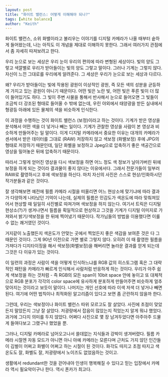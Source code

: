 ```yaml
---
layout: post
title: "화이트 밸런스: 어떻게 이해해야 되나?"
tags: [white balance]
author: "Keith"
---
```


화이트 밸런스, 소위 화밸이라고 불리우는 이야기를 디지털 카메라가 나올 때부터 숱하게 들어왔는데, 나는 아직도 이 개념을 제대로 이해하지 못한다. 그래서 여러가지 관점에서 좀 자세히 따져보려고 한다. 

우리 눈으로 보는 세상은 우리 눈이 우리의 편의에 따라 변형된 세상이다. 빛의 양도 그렇고 색깔별로 우리가 받아들이는 빛의 양도 그렇고 말이다. 그러나 기계는 그렇지 않다. 자신이 느낀 그대로를 우리에게 알려준다. 그 세상은 우리가 눈으로 보는 세상과 다르다.

왜? 우리가 받아들이는 빛에 작용된 광원이 이상적인 광원, 즉 모든 색의 성분을 균등하게 가지고 있는 광원이 아니기 때문이다. 어떤 빛은 노란 빛, 어떤 빛은 푸른 빛이 더 많이 들어있기도 하다. 그 빛이 주변 사물을 통해서 반사해서 눈으로 들어오면 그 빛들이 조금씩 더 강조된 형태로 들어올 수 밖에 없는데, 우린 야외에서 태양광을 받든 실내에서 형광등 아래에 있든 물체의 색을 비슷하게 인식한다. 

이 과정을 수행하는 것이 화이트 밸런스 (보정)이라고 하는 것이다. 기계가 받은 영상을 분석해서 어떤 색을 더 넣거나 빼는 일이다. 기계가 관찰한 영상을 사람이 본 영상과 비슷하게 만들어주는 일 말이다. 이게 디지털 카메라에서 중요한 이유는 대개의 카메라가 센서에서 받은 데이터를 그대로 (RAW) 저장하지 않고 색보정 (화밸보정) 후에 JPG의 형태로 저장하기 때문인데, 일단 화벨을 보정하고 Jpeg으로 압축하기 좋은 색공간으로 영상을 밀어놓은 뒤에 압축하기 때문이다. 

따라서 그렇게 얻어진 영상을 다시 색보정을 하면 어느 정도 색 정보가 날아가버린 뒤에 보정을 하게 되는 것이라 결과물이 좋지 않다는 이유에서다. 그래서 전문가들이 일부러 RAW로 촬영하시고 후에 색보정을 하신다. 마치 자신의 사진은 스스로 현상/인화하시던 작가분들과 같은 것이다. 

잘 생각해보면 예전에 필름 카메라 시절을 떠올리면 어느 현상소에 맞기냐에 따라 결과가 다양하게 나타났던 기억이 나는데, 실제의 필름은 민감도가 색온도에 따라 맞춰져있어서 현상할 때 일일히 사진별로 따져가며 색보정을 하지 않는다. 여기서 트릭은 디지털 현상소(?)가 생겨나면서 필름을 획일적으로 현상하고 그것을 기계가 디지털 이미지로 가져와서 밝기/색보정을 한 뒤에 찍어냈기 때문이다. 작가님들의 방법을 이용했다면 이룰 수 없는 쾌거였던 것이다. 

거지같이 노출했든지 색온도가 안맞는 곳에서 찍었든지 좋은 색감을 보여준 것은 다 그 때문인 것이다. 그게 90년 이전으로 가면 별로 그렇지 않다. 오히려 이 때 촬영한 필름을 가져다가 디지타이징을 해서 색보정(화밸보정)을 해버리면 놀라운 결과를 얻게 되는데 그것은 다 이유가 있는 것이다. 

이 일련의 과정은 사람이 색을 어떻게 인식하느냐를 RGB 값의 히스토그램 혹은 그 대략적인 패턴을 카메라가 빠르게 인식해서 사람처럼 반응하게 하는 것이다. 우리가 아주 쉽게 색보정을 하는 것처럼 - 즉 RGB의 모든 span이 10bit space 안에 놓이고 또 대체적으로 RGB 분포가 각각의 color space에 유사하게 분포하게 만들어주면 비슷하게 얼추 맞아지는 것이라고 보듯이 말이다. 나머지는 개인 선호에 따라 이색 저색 더 넣거나 빼면 된다. 여기에 어떤 법칙이나 최적화된 알고리즘이 있다고 보면 좀 곤란하지 않을까 한다. 

그런데, 우리는 색보정이나 화이트 밸런스 따위 모르고도 잘 살았다. 사진에 초점이 맞았든지 말았든지 그냥 잘 살았다. 저광량에서 잡음이 많았는지 적었는지 알게 뭐냐 했었다. 과거에 그다지 의미를 두지 않았다. 어쩌다 사진으로 몇 장 남겨두었다면 아주아주 드물게 들여다보고 그랬구나 했었을 뿐. 

그러나, 디지털 카메라로 넘어오고나서 쓸데없는 지식들과 강박이 생겨버렸다. 필름 카메라 시절엔 자동 모드가 아니면 아니 아예 카메라는 모른다며 근처도 가지 않던 인간들이 김벌이 어쩌고 화밸이 어쩌고 하는 시절이 된 것이다. 화각도 따지고 초점 따지고 색온도도 잘, 화벨도 잘, 저광량에서 노이즈도 없었음하는 것이고.

생활에서 redundant한 것을 걷어내야 인생이 행복해질 수 있다고 믿는 입장에서 카메라 역시 필요악이구나 한다. 역시 폰카가 최고다.
